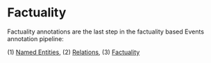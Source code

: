 # Factuality

Factuality annotations are the last step in the factuality based Events annotation pipeline: 

(1) [Named Entities](entity.md), (2) [Relations](relations.md), (3) [Factuality](factuality.md)
